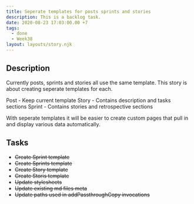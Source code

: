 ```yaml
---
title: Seperate templates for posts sprints and stories
description: This is a backlog task.
date: 2020-08-23 17:03:00.00 +7
tags:
  - done
  - Week38
layout: layouts/story.njk
---
```

## Description

Currently posts, sprints and stories all use the same template. This story is about creating seperate templates for each.

Post - Keep current template
Story - Contains description and tasks sections
Sprint - Contains stories and retrospective sections

With seperate templates it will be easier to create custom pages that pull in and display various data automatically.

## Tasks

- ~~Create Sprint template~~
- ~~Create Sprints template~~
- ~~Create Story template~~
- ~~Create Storis template~~
- ~~Update stylesheets~~
- ~~Update existing md files meta~~
- ~~Update paths used in addPassthroughCopy invocations~~
